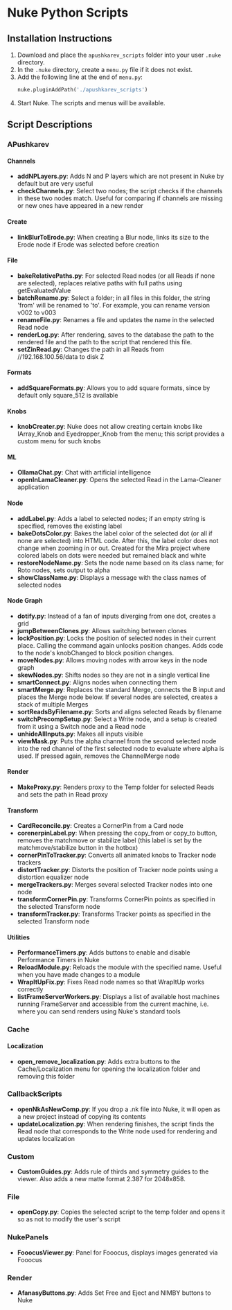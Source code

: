 # Nuke Python Scripts

## Installation Instructions

1. Download and place the `apushkarev_scripts` folder into your user `.nuke` directory.
2. In the `.nuke` directory, create a `menu.py` file if it does not exist.
3. Add the following line at the end of `menu.py`:
	```python
	nuke.pluginAddPath('./apushkarev_scripts')
	```
4. Start Nuke. The scripts and menus will be available.

## Script Descriptions

### APushkarev
#### Channels
- **addNPLayers.py**: Adds N and P layers which are not present in Nuke by default but are very useful
- **checkChannels.py**: Select two nodes; the script checks if the channels in these two nodes match. Useful for comparing if channels are missing or new ones have appeared in a new render

#### Create
- **linkBlurToErode.py**: When creating a Blur node, links its size to the Erode node if Erode was selected before creation

#### File
- **bakeRelativePaths.py**: For selected Read nodes (or all Reads if none are selected), replaces relative paths with full paths using getEvaluatedValue
- **batchRename.py**: Select a folder; in all files in this folder, the string 'from' will be renamed to 'to'. For example, you can rename version v002 to v003
- **renameFile.py**: Renames a file and updates the name in the selected Read node
- **renderLog.py**: After rendering, saves to the database the path to the rendered file and the path to the script that rendered this file.
- **setZinRead.py**: Changes the path in all Reads from //192.168.100.56/data to disk Z

#### Formats
- **addSquareFormats.py**: Allows you to add square formats, since by default only square_512 is available

#### Knobs
- **knobCreater.py**: Nuke does not allow creating certain knobs like IArray_Knob and Eyedropper_Knob from the menu; this script provides a custom menu for such knobs

#### ML
- **OllamaChat.py**: Chat with artificial intelligence
- **openInLamaCleaner.py**: Opens the selected Read in the Lama-Cleaner application

#### Node
- **addLabel.py**: Adds a label to selected nodes; if an empty string is specified, removes the existing label
- **bakeDotsColor.py**: Bakes the label color of the selected dot (or all if none are selected) into HTML code. After this, the label color does not change when zooming in or out. Created for the Mira project where colored labels on dots were needed but remained black and white
- **restoreNodeName.py**: Sets the node name based on its class name; for Roto nodes, sets output to alpha
- **showClassName.py**: Displays a message with the class names of selected nodes

#### Node Graph
- **dotify.py**: Instead of a fan of inputs diverging from one dot, creates a grid
- **jumpBetweenClones.py**: Allows switching between clones
- **lockPosition.py**: Locks the position of selected nodes in their current place. Calling the command again unlocks position changes. Adds code to the node's knobChanged to block position changes.
- **moveNodes.py**: Allows moving nodes with arrow keys in the node graph
- **skewNodes.py**: Shifts nodes so they are not in a single vertical line
- **smartConnect.py**: Aligns nodes when connecting them
- **smartMerge.py**: Replaces the standard Merge, connects the B input and places the Merge node below. If several nodes are selected, creates a stack of multiple Merges
- **sortReadsByFilename.py**: Sorts and aligns selected Reads by filename
- **switchPrecompSetup.py**: Select a Write node, and a setup is created from it using a Switch node and a Read node
- **unhideAllInputs.py**: Makes all inputs visible
- **viewMask.py**: Puts the alpha channel from the second selected node into the red channel of the first selected node to evaluate where alpha is used. If pressed again, removes the ChannelMerge node

#### Render
- **MakeProxy.py**: Renders proxy to the Temp folder for selected Reads and sets the path in Read proxy

#### Transform
- **CardReconcile.py**: Creates a CornerPin from a Card node
- **corenerpinLabel.py**: When pressing the copy_from or copy_to button, removes the matchmove or stabilize label (this label is set by the matchmove/stabilize button in the hotbox)
- **cornerPinToTracker.py**: Converts all animated knobs to Tracker node trackers
- **distortTracker.py**: Distorts the position of Tracker node points using a distortion equalizer node
- **mergeTrackers.py**: Merges several selected Tracker nodes into one node
- **transformCornerPin.py**: Transforms CornerPin points as specified in the selected Transform node
- **transformTracker.py**: Transforms Tracker points as specified in the selected Transform node

#### Utilities
- **PerformanceTimers.py**: Adds buttons to enable and disable Performance Timers in Nuke
- **ReloadModule.py**: Reloads the module with the specified name. Useful when you have made changes to a module
- **WrapItUpFix.py**: Fixes Read node names so that WrapItUp works correctly
- **listFrameServerWorkers.py**: Displays a list of available host machines running FrameServer and accessible from the current machine, i.e. where you can send renders using Nuke's standard tools

### Cache
#### Localization
- **open_remove_localization.py**: Adds extra buttons to the Cache/Localization menu for opening the localization folder and removing this folder

### CallbackScripts
- **openNkAsNewComp.py**: If you drop a .nk file into Nuke, it will open as a new project instead of copying its contents
- **updateLocalization.py**: When rendering finishes, the script finds the Read node that corresponds to the Write node used for rendering and updates localization

### Custom
- **CustomGuides.py**: Adds rule of thirds and symmetry guides to the viewer. Also adds a new matte format 2.387 for 2048x858.

### File
- **openCopy.py**: Copies the selected script to the temp folder and opens it so as not to modify the user's script

### NukePanels
- **FooocusViewer.py**: Panel for Fooocus, displays images generated via Fooocus

### Render
- **AfanasyButtons.py**: Adds Set Free and Eject and NIMBY buttons to Nuke

